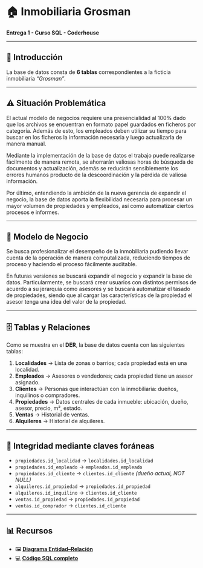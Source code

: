 # 🏠 Inmobiliaria Grosman
**Entrega 1 - Curso SQL - Coderhouse**

---

## 📖 Introducción
La base de datos consta de **6 tablas** correspondientes a la ficticia inmobiliaria *“Grosman”*.

---

## ⚠ Situación Problemática
El actual modelo de negocios requiere una presencialidad al 100% dado que los archivos se encuentran en formato papel guardados en ficheros por categoría. Además de esto, los empleados deben utilizar su tiempo para buscar en los ficheros la información necesaria y luego actualizarla de manera manual.  

Mediante la implementación de la base de datos el trabajo puede realizarse fácilmente de manera remota, se ahorrarán valiosas horas de búsqueda de documentos y actualización, además se reducirán sensiblemente los errores humanos producto de la descoordinación y la pérdida de valiosa información.  

Por último, entendiendo la ambición de la nueva gerencia de expandir el negocio, la base de datos aporta la flexibilidad necesaria para procesar un mayor volumen de propiedades y empleados, así como automatizar ciertos procesos e informes.

---

## 🎯 Modelo de Negocio
Se busca profesionalizar el desempeño de la inmobiliaria pudiendo llevar cuenta de la operación de manera computalizada, reduciendo tiempos de proceso y haciendo el proceso fácilmente auditable.  

En futuras versiones se buscará expandir el negocio y expandir la base de datos. Particularmente, se buscará crear usuarios con distintos permisos de acuerdo a su jerarquía como asesores y se buscará automatizar el tasado de propiedades, siendo que al cargar las características de la propiedad el asesor tenga una idea del valor de la propiedad.

---

## 🗄 Tablas y Relaciones
Como se muestra en el **DER**, la base de datos cuenta con las siguientes tablas:

1. **Localidades** → Lista de zonas o barrios; cada propiedad está en una localidad.
2. **Empleados** → Asesores o vendedores; cada propiedad tiene un asesor asignado.
3. **Clientes** → Personas que interactúan con la inmobiliaria: dueños, inquilinos o compradores.
4. **Propiedades** → Datos centrales de cada inmueble: ubicación, dueño, asesor, precio, m², estado.
5. **Ventas** → Historial de ventas.
6. **Alquileres** → Historial de alquileres.

---

## 🔗 Integridad mediante claves foráneas
- `propiedades.id_localidad` → `localidades.id_localidad`
- `propiedades.id_empleado` → `empleados.id_empleado`
- `propiedades.id_cliente` → `clientes.id_cliente` *(dueño actual, NOT NULL)*
- `alquileres.id_propiedad` → `propiedades.id_propiedad`
- `alquileres.id_inquilino` → `clientes.id_cliente`
- `ventas.id_propiedad` → `propiedades.id_propiedad`
- `ventas.id_comprador` → `clientes.id_cliente`

---

## 📊 Recursos
- 🖼 **[Diagrama Entidad–Relación](https://github.com/arig96/inmobiliaria_grosman/blob/main/entidad%20relacion.png)**
- 💻 **[Código SQL completo](https://github.com/arig96/inmobiliaria_grosman/blob/main/entrega1.sql)**

